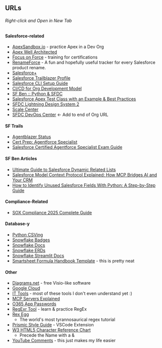 ## URLs
###### Right-click and Open in New Tab

#### Salesforce-related
- [ApexSandbox.io](https://www.apexsandbox.io/) - practice Apex in a Dev Org
- [Apex Well Architected](https://awaf.dev/)
- [Focus on Force](https://focusonforce.com/) - training for certifications
- [RenameForce](https://renameforce.com/) - A fun and hopefully useful tracker for every Salesforce product rename.
- [Salesforce+](https://www.salesforce.com/plus/)
- [Salesforce Trailblazer Profile](https://www.salesforce.com/trailblazer/profile/)
- [Salesforce CLI Setup Guide](https://developer.salesforce.com/docs/atlas.en-us.sfdx_setup.meta/sfdx_setup/sfdx_setup_intro.htm)
- [CI/CD for Org Development Model](https://github.com/salto-io/salesforce-ci-cd-org-dev/tree/master)
- [SF Ben :: Python & SFDC](https://www.salesforceben.com/a-step-by-step-guide-to-salesforce-integration-with-python/)
- [Salesforce Apex Test Class with an Example & Best Practices](https://jayakrishnasfdc.wordpress.com/2021/01/02/salesforce-apex-test-class-with-an-example-annotations-best-practices-of-test-class/)
- [SFDC Lightning Design System 2](https://www.lightningdesignsystem.com/2e1ef8501/p/85bd85-lightning-design-system-2)
- [Scale Center](https://help.salesforce.com/s/articleView?id=xcloud.scale_center_overview.htm&type=5)
- [SFDC DevOps Center](/sf_devops/DevOpsCenter.app) <- Add to end of Org URL

#### SF Trails
- [Agentblazer Status](https://trailhead.salesforce.com/agentblazer)
- [Cert Prep: Agentforce Specialist](https://trailhead.salesforce.com/content/learn/modules/cert-prep-agentforce-specialist)
- [Salesforce Certified Agentforce Specialist Exam Guide](https://trailhead.salesforce.com/help?article=Salesforce-Certified-Agentforce-Specialist-Exam-Guide)

#### SF Ben Articles
- [Ultimate Guide to Salesforce Dynamic Related Lists](https://www.salesforceben.com/ultimate-guide-to-salesforce-dynamic-related-lists/?utm_source=linkedin&utm_medium=social&utm_content=413522124)
- [Salesforce Model Context Protocol Explained: How MCP Bridges AI and Your CRM](https://www.salesforceben.com/salesforce-model-context-protocol-explained-how-mcp-bridges-ai-and-your-crm/?utm_source=linkedin&utm_medium=social&utm_content=417051869)
- [How to Identify Unused Salesforce Fields With Python: A Step-by-Step Guide](https://www.salesforceben.com/how-to-identify-unused-salesforce-fields-with-python-a-step-by-step-guide/?utm_source=linkedin&utm_medium=social&utm_content=418098407)

#### Compliance-Related
- [SOX Compliance 2025 Complete Guide](https://auditboard.com/blog/sox-compliance)

#### Database-y
- [Python CSVing](https://docs.python.org/3/library/csv.html)
- [Snowflake Badges](https://ysa.snowflakeuniversity.com/)
- [Snowflake Docs](https://docs.snowflake.com/)
- [Snowflake ERDs](https://community.snowflake.com/s/article/How-To-Visualize-the-tables-relationship-in-Snowflake)
- [Snowflake Streamlit Docs](https://docs.streamlit.io/)
- [Smartsheet Formula Handbook Template](https://www.smartsheet.com/template-gallery/formula-handbook) - this is pretty neat

#### Other
- [Diagrams.net](https://app.diagrams.net/) - free Visio-like software
- [Google Cloud](https://console.cloud.google.com/)
- [IT Tools](https://it-tools.tech/) - most of these tools I don't even understand yet :)
- [MCP Servers Explained](https://cline.bot/blog/mcp-servers-explained-what-they-are-how-they-work-and-why-cline-is-revolutionizing-ai-tools)
- [O365 App Passwords](https://account.live.com/proofs/Manage/additional?mkt=en-us)
- [RegExr Tool](https://regexr.com/) - learn & practice RegEx
- [Rex Egg](https://www.rexegg.com/regex-quickstart.php)
    - The world's most tyrannosaurical regex tutorial
- [Prismic Style Guide](https://prismic.io/glossary/style-guide) - VSCode Extension
- [W3 HTML5 Character Reference Chart](https://html.spec.whatwg.org/multipage/named-characters.html)
    - Precede the Name with a &
- [YouTube Comments](https://myactivity.google.com/page?hl=en&page=youtube_comments&pli=1) - this just makes my life easier
